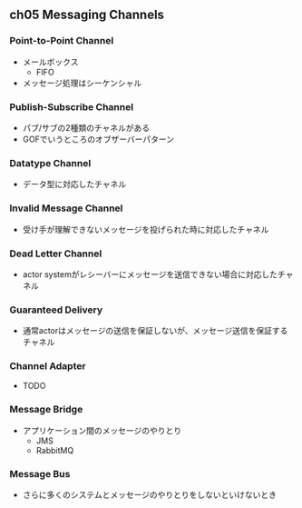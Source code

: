 ## ch05 Messaging Channels
### Point-to-Point Channel

- メールボックス
    - FIFO
- メッセージ処理はシーケンシャル

### Publish-Subscribe Channel

- パブ/サブの2種類のチャネルがある
- GOFでいうところのオブザーバーパターン

### Datatype Channel

- データ型に対応したチャネル

### Invalid Message Channel

- 受け手が理解できないメッセージを投げられた時に対応したチャネル

### Dead Letter Channel

- actor systemがレシーバーにメッセージを送信できない場合に対応したチャネル

### Guaranteed Delivery

- 通常actorはメッセージの送信を保証しないが、メッセージ送信を保証するチャネル

### Channel Adapter

- TODO

### Message Bridge

- アプリケーション間のメッセージのやりとり
    - JMS
    - RabbitMQ

### Message Bus

- さらに多くのシステムとメッセージのやりとりをしないといけないとき

